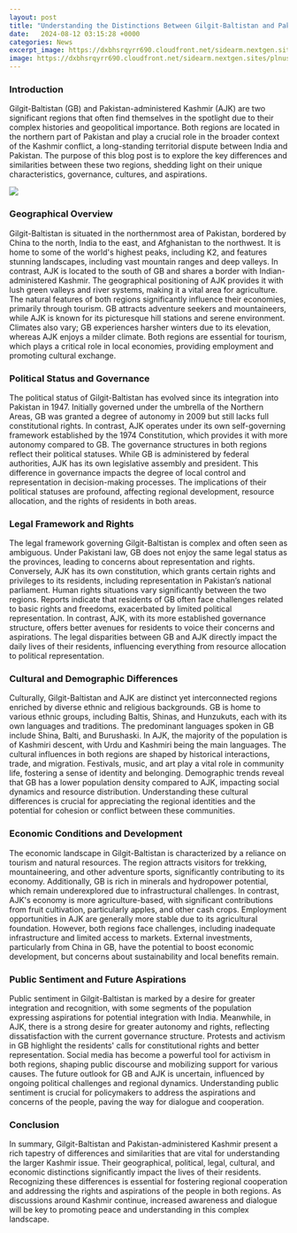```yaml
---
layout: post
title: "Understanding the Distinctions Between Gilgit-Baltistan and Pakistan-Administered Kashmir"
date:   2024-08-12 03:15:28 +0000
categories: News
excerpt_image: https://dxbhsrqyrr690.cloudfront.net/sidearm.nextgen.sites/plnusealions.com/images/responsive_2023/default_image.png
image: https://dxbhsrqyrr690.cloudfront.net/sidearm.nextgen.sites/plnusealions.com/images/responsive_2023/default_image.png
---
```


### Introduction
Gilgit-Baltistan (GB) and Pakistan-administered Kashmir (AJK) are two significant regions that often find themselves in the spotlight due to their complex histories and geopolitical importance. Both regions are located in the northern part of Pakistan and play a crucial role in the broader context of the Kashmir conflict, a long-standing territorial dispute between India and Pakistan. The purpose of this blog post is to explore the key differences and similarities between these two regions, shedding light on their unique characteristics, governance, cultures, and aspirations.

![](https://dxbhsrqyrr690.cloudfront.net/sidearm.nextgen.sites/plnusealions.com/images/responsive_2023/default_image.png)
### Geographical Overview
Gilgit-Baltistan is situated in the northernmost area of Pakistan, bordered by China to the north, India to the east, and Afghanistan to the northwest. It is home to some of the world's highest peaks, including K2, and features stunning landscapes, including vast mountain ranges and deep valleys. In contrast, AJK is located to the south of GB and shares a border with Indian-administered Kashmir. The geographical positioning of AJK provides it with lush green valleys and river systems, making it a vital area for agriculture.
The natural features of both regions significantly influence their economies, primarily through tourism. GB attracts adventure seekers and mountaineers, while AJK is known for its picturesque hill stations and serene environment. Climates also vary; GB experiences harsher winters due to its elevation, whereas AJK enjoys a milder climate. Both regions are essential for tourism, which plays a critical role in local economies, providing employment and promoting cultural exchange.
### Political Status and Governance
The political status of Gilgit-Baltistan has evolved since its integration into Pakistan in 1947. Initially governed under the umbrella of the Northern Areas, GB was granted a degree of autonomy in 2009 but still lacks full constitutional rights. In contrast, AJK operates under its own self-governing framework established by the 1974 Constitution, which provides it with more autonomy compared to GB.
The governance structures in both regions reflect their political statuses. While GB is administered by federal authorities, AJK has its own legislative assembly and president. This difference in governance impacts the degree of local control and representation in decision-making processes. The implications of their political statuses are profound, affecting regional development, resource allocation, and the rights of residents in both areas.
### Legal Framework and Rights
The legal framework governing Gilgit-Baltistan is complex and often seen as ambiguous. Under Pakistani law, GB does not enjoy the same legal status as the provinces, leading to concerns about representation and rights. Conversely, AJK has its own constitution, which grants certain rights and privileges to its residents, including representation in Pakistan’s national parliament.
Human rights situations vary significantly between the two regions. Reports indicate that residents of GB often face challenges related to basic rights and freedoms, exacerbated by limited political representation. In contrast, AJK, with its more established governance structure, offers better avenues for residents to voice their concerns and aspirations. The legal disparities between GB and AJK directly impact the daily lives of their residents, influencing everything from resource allocation to political representation.
### Cultural and Demographic Differences
Culturally, Gilgit-Baltistan and AJK are distinct yet interconnected regions enriched by diverse ethnic and religious backgrounds. GB is home to various ethnic groups, including Baltis, Shinas, and Hunzukuts, each with its own languages and traditions. The predominant languages spoken in GB include Shina, Balti, and Burushaski. In AJK, the majority of the population is of Kashmiri descent, with Urdu and Kashmiri being the main languages.
The cultural influences in both regions are shaped by historical interactions, trade, and migration. Festivals, music, and art play a vital role in community life, fostering a sense of identity and belonging. Demographic trends reveal that GB has a lower population density compared to AJK, impacting social dynamics and resource distribution. Understanding these cultural differences is crucial for appreciating the regional identities and the potential for cohesion or conflict between these communities.
### Economic Conditions and Development
The economic landscape in Gilgit-Baltistan is characterized by a reliance on tourism and natural resources. The region attracts visitors for trekking, mountaineering, and other adventure sports, significantly contributing to its economy. Additionally, GB is rich in minerals and hydropower potential, which remain underexplored due to infrastructural challenges. 
In contrast, AJK's economy is more agriculture-based, with significant contributions from fruit cultivation, particularly apples, and other cash crops. Employment opportunities in AJK are generally more stable due to its agricultural foundation. However, both regions face challenges, including inadequate infrastructure and limited access to markets. External investments, particularly from China in GB, have the potential to boost economic development, but concerns about sustainability and local benefits remain.
### Public Sentiment and Future Aspirations
Public sentiment in Gilgit-Baltistan is marked by a desire for greater integration and recognition, with some segments of the population expressing aspirations for potential integration with India. Meanwhile, in AJK, there is a strong desire for greater autonomy and rights, reflecting dissatisfaction with the current governance structure. Protests and activism in GB highlight the residents' calls for constitutional rights and better representation.
Social media has become a powerful tool for activism in both regions, shaping public discourse and mobilizing support for various causes. The future outlook for GB and AJK is uncertain, influenced by ongoing political challenges and regional dynamics. Understanding public sentiment is crucial for policymakers to address the aspirations and concerns of the people, paving the way for dialogue and cooperation.
### Conclusion
In summary, Gilgit-Baltistan and Pakistan-administered Kashmir present a rich tapestry of differences and similarities that are vital for understanding the larger Kashmir issue. Their geographical, political, legal, cultural, and economic distinctions significantly impact the lives of their residents. Recognizing these differences is essential for fostering regional cooperation and addressing the rights and aspirations of the people in both regions. As discussions around Kashmir continue, increased awareness and dialogue will be key to promoting peace and understanding in this complex landscape.